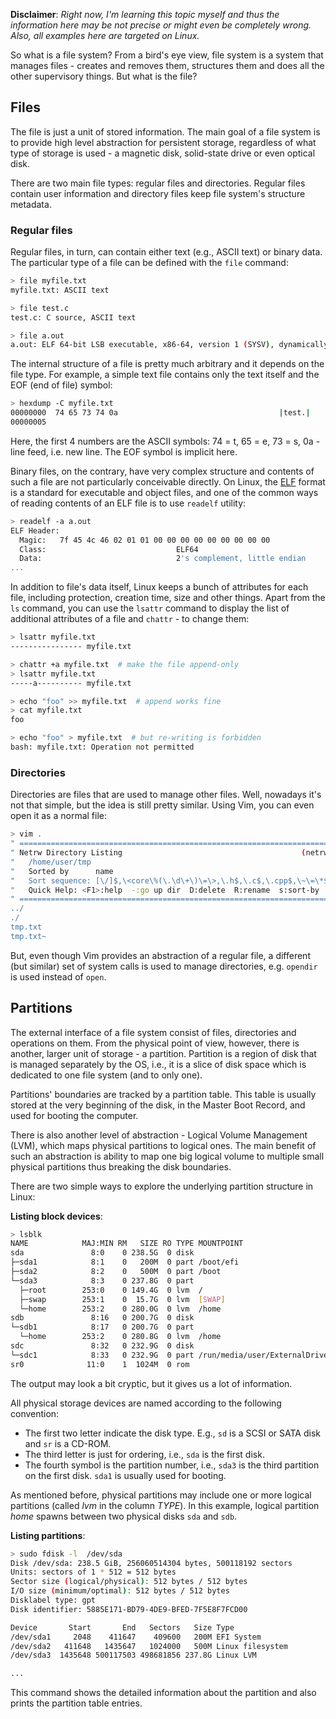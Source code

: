<!--Title: A Newcomer's View on File Systems-->
<!--Date: 2016-06-24 12:00-->
<!--Category: OS-->
<!--Tags: -->


**Disclaimer**: *Right now, I'm learning this topic myself and thus the information here may be not precise or
might even be completely wrong. Also, all examples here are targeted on Linux.*

So what is a file system? From a bird's eye view, file system is a system that manages files - creates and removes them,
structures them and does all the other supervisory things. But what is the file?

## Files

The file is just a unit of stored information. The main goal of a file system is to provide high level abstraction
for persistent storage, regardless of what type of storage is used - a magnetic disk, solid-state drive or even optical disk.

There are two main file types: regular files and directories. Regular files contain user information and directory files
keep file system's structure metadata.

### Regular files

Regular files, in turn, can contain either text (e.g., ASCII text) or binary data. The particular type of a file can
be defined with the `file` command:

```sh
> file myfile.txt
myfile.txt: ASCII text

> file test.c
test.c: C source, ASCII text

> file a.out
a.out: ELF 64-bit LSB executable, x86-64, version 1 (SYSV), dynamically linked, interpreter /lib64/ld-linux-x86-64.so.2, for GNU/Linux 2.6.32, BuildID[sha1]=3bd74c6ad1d561a98f1d23e2da8121f960844c7a, not stripped
```

The internal structure of a file is pretty much arbitrary and it depends on the file type. For example,
a simple text file contains only the text itself and the EOF (end of file) symbol:

```sh
> hexdump -C myfile.txt
00000000  74 65 73 74 0a                                    |test.|
00000005
```

Here, the first 4 numbers are the ASCII symbols: 74 = t, 65 = e, 73 = s, 0a - line feed, i.e. new line. The EOF symbol is implicit here. 

Binary files, on the contrary, have very complex structure and contents of such a file are not particularly conceivable directly. On Linux, the [ELF](https://en.wikipedia.org/wiki/Executable_and_Linkable_Format)
format is a standard for executable and object files, and one of the common ways of reading contents of an ELF file is to use `readelf` utility:

```sh
> readelf -a a.out
ELF Header:
  Magic:   7f 45 4c 46 02 01 01 00 00 00 00 00 00 00 00 00 
  Class:                             ELF64
  Data:                              2's complement, little endian
...
```

In addition to file's data itself, Linux keeps a bunch of attributes for each file, including protection, creation time, size and other things.
Apart from the `ls` command, you can use the `lsattr` command to display the list of additional attributes of a file and `chattr` - to change them:

```sh
> lsattr myfile.txt
---------------- myfile.txt

> chattr +a myfile.txt  # make the file append-only
> lsattr myfile.txt
-----a---------- myfile.txt

> echo "foo" >> myfile.txt  # append works fine
> cat myfile.txt
foo

> echo "foo" > myfile.txt  # but re-writing is forbidden 
bash: myfile.txt: Operation not permitted
```


### Directories

Directories are files that are used to manage other files.
Well, nowadays it's not that simple, but the idea is still pretty similar.
Using Vim, you can even open it as a normal file:

```sh
> vim . 
" ============================================================================
" Netrw Directory Listing                                        (netrw v155)
"   /home/user/tmp
"   Sorted by      name
"   Sort sequence: [\/]$,\<core\%(\.\d\+\)\=\>,\.h$,\.c$,\.cpp$,\~\=\*$,*,\.o$,\.obj$,\.info$,\.swp$,\.bak$,\~$
"   Quick Help: <F1>:help  -:go up dir  D:delete  R:rename  s:sort-by  x:special
" ==============================================================================
../                                                                                                                                                                                                                                  
./
tmp.txt
tmp.txt~
```

But, even though Vim provides an abstraction of a regular file, a different (but similar)
set of system calls is used to manage directories, e.g. `opendir` is used instead of `open`.

## Partitions

The external interface of a file system consist of files, directories and operations on them.
From the physical point of view, however, there is another, larger unit of storage - a partition. Partition is a region of
disk that is managed separately by the OS, i.e., it is a slice of disk space which
is dedicated to one file system (and to only one).

Partitions' boundaries are tracked by a partition table. This table is usually stored
at the very beginning of the disk, in the Master Boot Record, and used for booting the computer.

There is also another level of abstraction - Logical Volume Management (LVM), which maps
physical partitions to logical ones. The main benefit of such an abstraction is ability to map one big
logical volume to multiple small physical partitions thus breaking the disk boundaries.

There are two simple ways to explore the underlying partition structure in Linux:

**Listing block devices**:

```sh
> lsblk
NAME            MAJ:MIN RM   SIZE RO TYPE MOUNTPOINT
sda               8:0    0 238.5G  0 disk 
├─sda1            8:1    0   200M  0 part /boot/efi
├─sda2            8:2    0   500M  0 part /boot
└─sda3            8:3    0 237.8G  0 part 
  ├─root        253:0    0 149.4G  0 lvm  /
  ├─swap        253:1    0  15.7G  0 lvm  [SWAP]
  └─home        253:2    0 280.0G  0 lvm  /home
sdb               8:16   0 200.7G  0 disk 
└─sdb1            8:17   0 200.7G  0 part 
  └─home        253:2    0 280.8G  0 lvm  /home
sdc               8:32   0 232.9G  0 disk 
└─sdc1            8:33   0 232.9G  0 part /run/media/user/ExternalDrive
sr0              11:0    1  1024M  0 rom  
```

The output may look a bit cryptic, but it gives us a lot of information.

All physical storage devices are named according to the following convention:

* The first two letter indicate the disk type. E.g., `sd` is a SCSI or SATA disk and `sr` is a CD-ROM.
* The third letter is just for ordering, i.e., `sda` is the first disk. 
* The fourth symbol is the partition number, i.e., `sda3` is the third partition on the first disk. `sda1` is usually used for booting.

As mentioned before, physical partitions may include one or more logical partitions (called _lvm_ in the column _TYPE_).
In this example, logical partition _home_ spawns between two physical disks `sda` and `sdb`.

**Listing partitions**:

```sh
> sudo fdisk -l  /dev/sda
Disk /dev/sda: 238.5 GiB, 256060514304 bytes, 500118192 sectors
Units: sectors of 1 * 512 = 512 bytes
Sector size (logical/physical): 512 bytes / 512 bytes
I/O size (minimum/optimal): 512 bytes / 512 bytes
Disklabel type: gpt
Disk identifier: 5885E171-BD79-4DE9-BFED-7F5E8F7FCD00

Device       Start       End   Sectors   Size Type
/dev/sda1     2048    411647    409600   200M EFI System
/dev/sda2   411648   1435647   1024000   500M Linux filesystem
/dev/sda3  1435648 500117503 498681856 237.8G Linux LVM

...
```

This command shows the detailed information about the partition and also prints the partition table entries.

